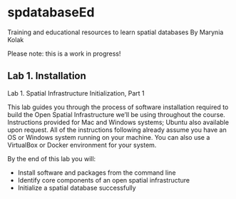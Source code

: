 # spdatabaseEd
Training and educational resources to learn spatial databases
By Marynia Kolak

Please note: this is a work in progress!

## Lab 1. Installation

Lab 1. Spatial Infrastructure Initialization, Part 1

This lab guides you through the process of software installation required to build the Open Spatial Infrastructure we’ll be using throughout the course. Instructions provided for Mac and Windows systems; Ubuntu also available upon request. All of the instructions following already assume you have an OS or Windows system running on your machine. You can also use a VirtualBox or Docker environment for your system. 

By the end of this lab you will:
- Install software and packages from the command line
- Identify core components of an open spatial infrastructure
- Initialize a spatial database successfully

